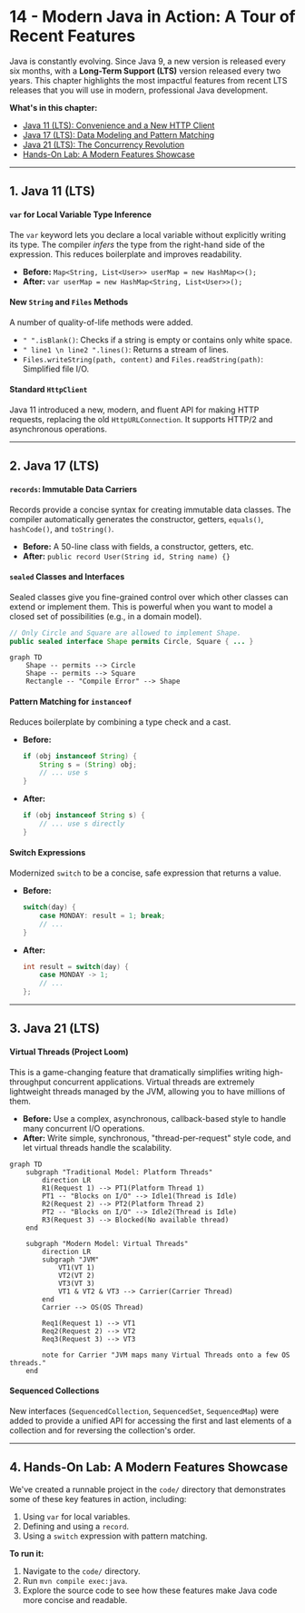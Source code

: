 # 14 - Modern Java in Action: A Tour of Recent Features

Java is constantly evolving. Since Java 9, a new version is released every six months, with a **Long-Term Support (LTS)** version released every two years. This chapter highlights the most impactful features from recent LTS releases that you will use in modern, professional Java development.

**What's in this chapter:**
*   [Java 11 (LTS): Convenience and a New HTTP Client](#1-java-11-lts)
*   [Java 17 (LTS): Data Modeling and Pattern Matching](#2-java-17-lts)
*   [Java 21 (LTS): The Concurrency Revolution](#3-java-21-lts)
*   [Hands-On Lab: A Modern Features Showcase](#4-hands-on-lab-a-modern-features-showcase)

---

## 1. Java 11 (LTS)

#### `var` for Local Variable Type Inference
The `var` keyword lets you declare a local variable without explicitly writing its type. The compiler *infers* the type from the right-hand side of the expression. This reduces boilerplate and improves readability.

*   **Before:** `Map<String, List<User>> userMap = new HashMap<>();`
*   **After:** `var userMap = new HashMap<String, List<User>>();`

#### New `String` and `Files` Methods
A number of quality-of-life methods were added.
*   `" ".isBlank()`: Checks if a string is empty or contains only white space.
*   `" line1 \n line2 ".lines()`: Returns a stream of lines.
*   `Files.writeString(path, content)` and `Files.readString(path)`: Simplified file I/O.

#### Standard `HttpClient`
Java 11 introduced a new, modern, and fluent API for making HTTP requests, replacing the old `HttpURLConnection`. It supports HTTP/2 and asynchronous operations.

---

## 2. Java 17 (LTS)

#### `records`: Immutable Data Carriers
Records provide a concise syntax for creating immutable data classes. The compiler automatically generates the constructor, getters, `equals()`, `hashCode()`, and `toString()`.

*   **Before:** A 50-line class with fields, a constructor, getters, etc.
*   **After:** `public record User(String id, String name) {}`

#### `sealed` Classes and Interfaces
Sealed classes give you fine-grained control over which other classes can extend or implement them. This is powerful when you want to model a closed set of possibilities (e.g., in a domain model).

```java
// Only Circle and Square are allowed to implement Shape.
public sealed interface Shape permits Circle, Square { ... }
```

```mermaid
graph TD
    Shape -- permits --> Circle
    Shape -- permits --> Square
    Rectangle -- "Compile Error" --> Shape
```

#### Pattern Matching for `instanceof`
Reduces boilerplate by combining a type check and a cast.

*   **Before:**
    ```java
    if (obj instanceof String) {
        String s = (String) obj;
        // ... use s
    }
    ```
*   **After:**
    ```java
    if (obj instanceof String s) {
        // ... use s directly
    }
    ```

#### Switch Expressions
Modernized `switch` to be a concise, safe expression that returns a value.

*   **Before:**
    ```java
    switch(day) {
        case MONDAY: result = 1; break;
        // ...
    }
    ```
*   **After:**
    ```java
    int result = switch(day) {
        case MONDAY -> 1;
        // ...
    };
    ```

---

## 3. Java 21 (LTS)

#### Virtual Threads (Project Loom)
This is a game-changing feature that dramatically simplifies writing high-throughput concurrent applications. Virtual threads are extremely lightweight threads managed by the JVM, allowing you to have millions of them.

*   **Before:** Use a complex, asynchronous, callback-based style to handle many concurrent I/O operations.
*   **After:** Write simple, synchronous, "thread-per-request" style code, and let virtual threads handle the scalability.

```mermaid
graph TD
    subgraph "Traditional Model: Platform Threads"
        direction LR
        R1(Request 1) --> PT1(Platform Thread 1)
        PT1 -- "Blocks on I/O" --> Idle1(Thread is Idle)
        R2(Request 2) --> PT2(Platform Thread 2)
        PT2 -- "Blocks on I/O" --> Idle2(Thread is Idle)
        R3(Request 3) --> Blocked(No available thread)
    end

    subgraph "Modern Model: Virtual Threads"
        direction LR
        subgraph "JVM"
            VT1(VT 1)
            VT2(VT 2)
            VT3(VT 3)
            VT1 & VT2 & VT3 --> Carrier(Carrier Thread)
        end
        Carrier --> OS(OS Thread)

        Req1(Request 1) --> VT1
        Req2(Request 2) --> VT2
        Req3(Request 3) --> VT3

        note for Carrier "JVM maps many Virtual Threads onto a few OS threads."
    end
```

#### Sequenced Collections
New interfaces (`SequencedCollection`, `SequencedSet`, `SequencedMap`) were added to provide a unified API for accessing the first and last elements of a collection and for reversing the collection's order.

---

## 4. Hands-On Lab: A Modern Features Showcase

We've created a runnable project in the `code/` directory that demonstrates some of these key features in action, including:
1.  Using `var` for local variables.
2.  Defining and using a `record`.
3.  Using a `switch` expression with pattern matching.

**To run it:**
1.  Navigate to the `code/` directory.
2.  Run `mvn compile exec:java`.
3.  Explore the source code to see how these features make Java code more concise and readable.
